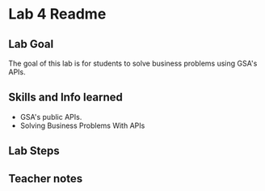 # Lab 4 Readme

## Lab Goal

The goal of this lab is for students to solve business problems using GSA's APIs.

## Skills and Info learned

- GSA's public APIs.
- Solving Business Problems With APIs


## Lab Steps


## Teacher notes




	